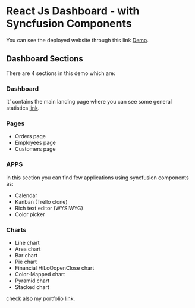 # React Js Dashboard - with Syncfusion Components

You can see the deployed website through this link [Demo](http://demo-dashboard-piko.netlify.app).

## Dashboard Sections

There are 4 sections in this demo which are:

### Dashboard

it' contains the main landing page where you can see some general statistics
[link](https://demo-dashboard-piko.netlify.app/).

### Pages

- Orders page
- Employees page
- Customers page

### APPS

in this section you can find few applications using syncfusion components as:

- Calendar
- Kanban (Trello clone)
- Rich text editor (WYSIWYG)
- Color picker

### Charts

- Line chart
- Area chart
- Bar chart
- Pie chart
- Financial HiLoOopenClose chart
- Color-Mapped chart
- Pyramid chart
- Stacked chart

check also my portfolio [link](https://messadisaidabdesslem.github.io/).

